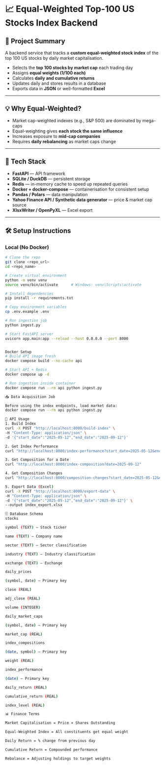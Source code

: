 # 📈 Equal-Weighted Top-100 US Stocks Index Backend

## 📌 Project Summary
A backend service that tracks a **custom equal-weighted stock index** of the top 100 US stocks by daily market capitalisation.

- Selects the **top 100 stocks by market cap** each trading day  
- Assigns **equal weights (1/100 each)**  
- Calculates **daily and cumulative returns**  
- Updates daily and stores results in a database  
- Exports data in **JSON** or well-formatted **Excel**  

---

## 💡 Why Equal-Weighted?
- Market cap-weighted indexes (e.g., S&P 500) are dominated by mega-caps  
- Equal-weighting gives **each stock the same influence**  
- Increases exposure to **mid-cap companies**  
- Requires **daily rebalancing** as market caps change  

---

## 🔹 Tech Stack
- **FastAPI** — API framework  
- **SQLite / DuckDB** — persistent storage  
- **Redis** — in-memory cache to speed up repeated queries  
- **Docker + docker-compose** — containerisation for consistent setup  
- **Pandas / Polars** — data manipulation  
- **Yahoo Finance API / Synthetic data generator** — price & market cap source  
- **XlsxWriter / OpenPyXL** — Excel export  

---

## 🛠 Setup Instructions

### Local (No Docker)
```bash
# Clone the repo
git clone <repo_url>
cd <repo_name>

# Create virtual environment
python -m venv venv
source venv/bin/activate      # Windows: venv\Scripts\activate

# Install dependencies
pip install -r requirements.txt

# Copy environment variables
cp .env.example .env

# Run ingestion job
python ingest.py

# Start FastAPI server
uvicorn app.main:app --reload --host 0.0.0.0 --port 8000


Docker Setup
# Build API image fresh
docker compose build --no-cache api

# Start API + Redis
docker compose up -d

# Run ingestion inside container
docker compose run --rm api python ingest.py

📥 Data Acquisition Job

Before using the index endpoints, load market data:
docker compose run --rm api python ingest.py

📡 API Usage
1. Build Index
curl -X POST "http://localhost:8000/build-index" \
-H "Content-Type: application/json" \
-d '{"start_date":"2025-05-12","end_date":"2025-09-12"}'

2. Get Index Performance
curl "http://localhost:8000/index-performance?start_date=2025-05-12&end_date=2025-09-12"

3. Get Composition for a Date
curl "http://localhost:8000/index-composition?date=2025-09-12"

4. Get Composition Changes
curl "http://localhost:8000/composition-changes?start_date=2025-05-12&end_date=2025-09-12"

5. Export Data (Excel)
curl -X POST "http://localhost:8000/export-data" \
-H "Content-Type: application/json" \
-d '{"start_date":"2025-05-12","end_date":"2025-09-12"}' \
--output index_export.xlsx

🗄 Database Schema
stocks

symbol (TEXT) — Stock ticker

name (TEXT) — Company name

sector (TEXT) — Sector classification

industry (TEXT) — Industry classification

exchange (TEXT) — Exchange

daily_prices

(symbol, date) — Primary key

close (REAL)

adj_close (REAL)

volume (INTEGER)

daily_market_caps

(symbol, date) — Primary key

market_cap (REAL)

index_compositions

(date, symbol) — Primary key

weight (REAL)

index_performance

(date) — Primary key

daily_return (REAL)

cumulative_return (REAL)

index_level (REAL)

📊 Finance Terms

Market Capitalisation = Price × Shares Outstanding

Equal-Weighted Index = All constituents get equal weight

Daily Return = % change from previous day

Cumulative Return = Compounded performance

Rebalance = Adjusting holdings to target weights
